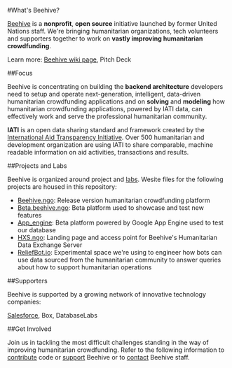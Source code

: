 #What's Beehive?

[Beehive](http://beehive.ngo) is a **nonprofit**, **open source** initiative launched by former United Nations staff. We're bringing humanitarian organizations, tech volunteers and supporters together to work on **vastly improving humanitarian crowdfunding**.

Learn more: [Beehive wiki page](https://github.com/BeehiveNGO/Beehive/wiki/Beehive-Initiative), Pitch Deck

##Focus

Beehive is concentrating on building the **backend architecture** developers need to setup and operate next-generation, intelligent, data-driven humanitarian crowdfunding applications and on **solving** and **modeling** how humanitarian crowdfunding applications, powered by IATI data, can effectively work and serve the professional humanitarian community.

**IATI** is an open data sharing standard and framework created by the [International Aid Transparency Initiative](http://iatistandard.org). Over 500 humanitarian and development organization are using IATI to share comparable, machine readable information on aid activities, transactions and results.

##Projects and Labs

Beehive is organized around project and [labs](). Wesite files for the following projects are housed in this repository:

- [Beehive.ngo](): Release version humanitarian crowdfunding platform
- [Beta.beehive.ngo](): Beta platform used to showcase and test new features 
- [App_engine](): Beta platform powered by Google App Engine used to test our database
- [HXS.ngo](): Landing page and access point for Beehive's Humanitarian Data Exchange Server
- [ReliefBot.io](): Experimental space we're using to engineer how bots can use data sourced from the humanitarian community to answer queries about how to support humanitarian operations

##Supporters

Beehive is supported by a growing network of innovative technology companies:

[Salesforce](), Box, DatabaseLabs


##Get Involved

Join us in tackling the most difficult challenges standing in the way of improving humanitarian crowdfunding. Refer to the following information to [contribute]() code or [support]() Beehive or to [contact]() Beehive staff.
